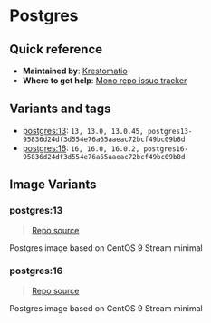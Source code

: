 # Postgres
## Quick reference
- **Maintained by**:
[Krestomatio](https://krestomatio.com)
- **Where to get help**:
[Mono repo issue tracker](https://github.com/krestomatio/container_builder/issues)

## Variants and tags
- [postgres:13](#postgres13): `13, 13.0, 13.0.45, postgres13-95836d24df3d554e76a65aaeac72bcf49bc09b8d`
- [postgres:16](#postgres16): `16, 16.0, 16.0.2, postgres16-95836d24df3d554e76a65aaeac72bcf49bc09b8d`


## Image Variants
### postgres:13
> [Repo source](https://github.com/krestomatio/container_builder/tree/master/postgres/postgres13)

Postgres image based on CentOS 9 Stream minimal

### postgres:16
> [Repo source](https://github.com/krestomatio/container_builder/tree/master/postgres/postgres16)

Postgres image based on CentOS 9 Stream minimal


